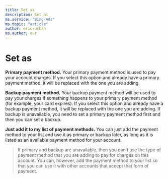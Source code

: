 ```yaml
---
title: Set as
description: Set as
ms.service: "Bing-Ads"
ms.topic: "article"
author: eric-urban
ms.author: eur
---
```


# Set as

**Primary payment method.**         Your primary payment method is used to pay your account charges. If you select this option and already have a primary payment method, it will be replaced with the one you are adding.

**Backup payment method.**        Your backup payment method will be used to pay your charges if something happens to your primary payment method (for example, your card expires). If you select this option and already have a backup payment method, it will be replaced with the one you are adding. If backup is unavailable, you need to set a primary payment method first and then you can set a backup.

**Just add it to my list of payment methods.**        You can just add the payment method to your list and use it as primary or backup later, as long as it is listed as an available payment method for your account.

> If primary and backup are unavailable, then you can't use the type of payment method that you are adding to pay for charges on this account. You can, however, add the payment method to your list so that you can use it with other accounts that accept that form of payment.


